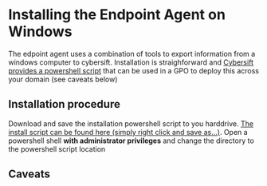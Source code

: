 # Installing the Endpoint Agent on Windows

The edpoint agent uses a combination of tools to export information from a windows computer to cybersift. Installation is straighforward and [Cybersift provides a powershell script](https://github.com/CyberSift/CyberSift_Endpoint_Agents/blob/master/windows/Install_64.ps1) that can be used in a GPO to deploy this across your domain (see caveats below)

## Installation procedure

Download and save the installation powershell script to you harddrive. [The install script can be found here (simply right click and save as...)](https://raw.githubusercontent.com/CyberSift/CyberSift_Endpoint_Agents/master/windows/Install_64.ps1). Open a powershell shell **with administrator privileges** and change the directory to the powershell script location

## Caveats
